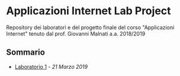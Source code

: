 # Applicazioni Internet Lab Project
Repository dei laboratori e del progetto finale del corso "Applicazioni Internet" tenuto dal prof. Giovanni Malnati a.a. 2018/2019

## Sommario
- [Laboratorio 1](esercizio1) - *21 Marzo 2019*
